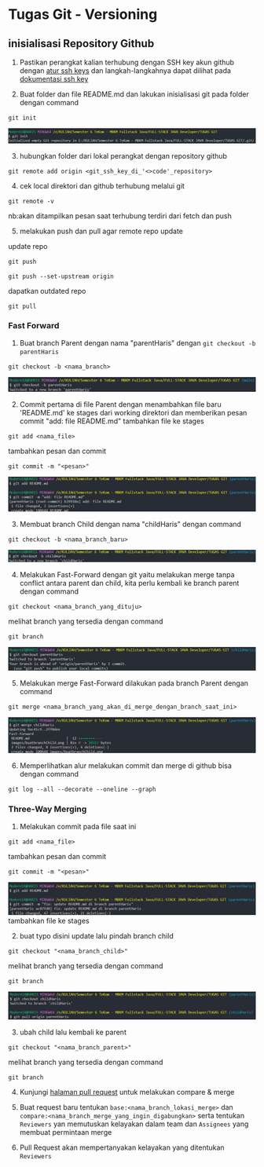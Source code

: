 # **Tugas Git - Versioning**

## **inisialisasi Repository Github**

1. Pastikan perangkat kalian terhubung dengan SSH key akun github dengan [atur ssh keys](https://github.com/settings/keys) dan langkah-langkahnya dapat dilihat pada [dokumentasi ssh key](https://docs.github.com/en/authentication/connecting-to-github-with-ssh/generating-a-new-ssh-key-and-adding-it-to-the-ssh-agent)

2. Buat folder dan file README.md dan lakukan inisialisasi git pada folder dengan command

```
git init
```

![Gambar yang menjelaskan inisialisasi folder terhadap folder yang dibuat dengan 'git init' di CLI](https://github.com/SIBKM-06-Java/S1-Git/blob/parentHaris/images/initialisasi.png)

3. hubungkan folder dari lokal perangkat dengan repository github

```
git remote add origin <git_ssh_key_di_'<>code'_repository>
```

4. cek local direktori dan github terhubung melalui git

```
git remote -v
```

nb:akan ditampilkan pesan saat terhubung terdiri dari fetch dan push

5. melakukan push dan pull agar remote repo update

update repo

```
git push
```

```
git push --set-upstream origin
```

dapatkan outdated repo

```
git pull
```

### **Fast Forward**

1. Buat branch Parent dengan nama "parentHaris" dengan `git checkout -b parentHaris`

```
git checkout -b <nama_branch>
```

![Gambar yang menjelaskan tentang menjalankan perintah ke CLI untuk membuat branch "parentHaris" dengan 'git checkout -b parentHaris'](https://github.com/SIBKM-06-Java/S1-Git/blob/parentHaris/images/buatbranchParent.png)

2. Commit pertama di file Parent dengan menambahkan file baru 'README.md' ke stages dari working direktori dan memberikan pesan commit "add: file README.md"
   tambahkan file ke stages

```
git add <nama_file>
```

tambahkan pesan dan commit

```
git commit -m "<pesan>"
```

![Commit pertama di file Parent dengan memasukan file baru 'README.md' ke stages dari working direktori 'git add README.md'dan memberikan pesan commit "add: file README.md"](https://github.com/SIBKM-06-Java/S1-Git/blob/parentHaris/images/commitpertama.png)

3. Membuat branch Child dengan nama "childHaris" dengan command

```
git checkout -b <nama_branch_baru>
```

![Gambar yang menjelaskan tentang menjalankan perintah ke CLI untuk membuat branch "childHaris" dengan 'git checkout -b childHaris'](https://github.com/SIBKM-06-Java/S1-Git/blob/parentHaris/images/buatbranchChild.png)

4. Melakukan Fast-Forward dengan git yaitu melakukan merge tanpa conflict antara parent dan child, kita perlu kembali ke branch parent dengan command

```
git checkout <nama_branch_yang_dituju>
```

melihat branch yang tersedia dengan command

```
git branch
```

![Gambar yang menjelaskan tentang menjalankan perintah ke CLI untuk kembali ke branch parent dengan `git checkout parentHaris`](https://github.com/SIBKM-06-Java/S1-Git/blob/parentHaris/images/pindahbranchParent.png)

5. Melakukan merge Fast-Forward dilakukan pada branch Parent dengan command

```
git merge <nama_branch_yang_akan_di_merge_dengan_branch_saat_ini>
```

![Melakukan merge Fast-Forward dilakukan pada branch Parent dengan `git merge childHaris`](https://github.com/SIBKM-06-Java/S1-Git/blob/parentHaris/images/mergeFastForward.png)

6. Memperlihatkan alur melakukan commit dan merge di github bisa dengan command

```
git log --all --decorate --oneline --graph
```

### **Three-Way Merging**

1. Melakukan commit pada file saat ini

```
git add <nama_file>
```

tambahkan pesan dan commit

```
git commit -m "<pesan>"
```

![Melakukan commit pada file saat ini](https://github.com/SIBKM-06-Java/S1-Git/blob/parentHaris/images/threeway1.png)
tambahkan file ke stages

2. buat typo disini update lalu pindah branch child

```
git checkout "<nama_branch_child>"
```

melihat branch yang tersedia dengan command

```
git branch
```

![Melakukan commit pada file saat ini](https://github.com/SIBKM-06-Java/S1-Git/blob/parentHaris/images/threeway2.png)

3. ubah child lalu kembali ke parent

```
git checkout "<nama_branch_parent>"
```

melihat branch yang tersedia dengan command

```
git branch
```

4. Kunjungi [halaman pull request](https://github.com/SIBKM-06-Java/S1-Git/pulls) untuk melakukan compare & merge

5. Buat request baru tentukan `base:<nama_branch_lokasi_merge>` dan `compare:<nama_branch_merge_yang_ingin_digabungkan>`
   serta tentukan `Reviewers` yan memutuskan kelayakan dalam team dan `Assignees` yang membuat permintaan merge

6. Pull Request akan mempertanyakan kelayakan yang ditentukan `Reviewers`
